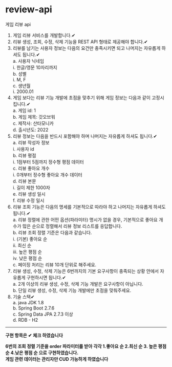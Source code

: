 # review-api
게임 리뷰 api

1. 게임 리뷰 서비스를 개발합니다.✔
2. 리뷰 생성, 조회, 수정, 삭제 기능을 REST API 형태로 제공해야 합니다.✔
3. 리뷰를 남기는 사용자 정보는 다음의 요건만 충족시키면 되고 나머지는 자유롭게 하셔도 됩니다.✔
  <br>a. 사용자 닉네임
  <br>i. 한글/영문 10자리까지
  <br>b. 성별
  <br>i. M, F
  <br>c. 생년월
  <br>i. 2000.01
4. 게임 보다는 리뷰 기능 개발에 초점을 맞추기 위해 게임 정보는 다음과 같이 고정시킵니다.✔
  <br>a. 게임 id: 1
  <br>b. 게임 제목: 갓오브워
  <br>c. 제작사: 산타모니카
  <br>d. 출시년도: 2022
5. 리뷰 정보는 다음을 반드시 포함해야 하며 나머지는 자유롭게 하셔도 됩니다.✔
  <br>a. 리뷰 작성자 정보
  <br>i. 사용자 id
  <br>b. 리뷰 평점
  <br>i. 1점부터 5점까지 정수형 평점 데이터
  <br>c. 리뷰 좋아요 개수
  <br>i. 0개부터 정수형 좋아요 개수 데이터
  <br>d. 리뷰 본문
  <br>i. 길이 제한 1000자
  <br>e. 리뷰 생성 일시
  <br>f. 리뷰 수정 일시
6. 리뷰 조회 기능은 다음의 명세를 기본적으로 따라야 하고 나머지는 자유롭게 하셔도 됩니다.✔
  <br>a. 리뷰 정렬에 관한 어떤 옵션(파라미터) 명시가 없을 경우, 기본적으로 좋아요 개수가 많은 순으로 정렬해서
  리뷰 정보 리스트를 응답합니다.
  <br>b. 리뷰 조회 정렬 기준은 다음과 같습니다.
    <br>i. (기본) 좋아요 순
    <br>ii. 최신 순
    <br>iii. 높은 평점 순
    <br>iv. 낮은 평점 순
  <br>c. 페이징 처리는 리뷰 10개 단위로 해주세요.
7. 리뷰 생성, 수정, 삭제 기능은 6번까지의 기본 요구사항이 충족되는 상황 안에서 자유롭게 구현하시면 됩니다.✔
  <br>a. 2개 이상의 리뷰 생성, 수정, 삭제 기능 개발은 요구사항이 아닙니다.
  <br>b. 단일 리뷰 생성, 수정, 삭제 기능 개발에만 초점을 맞춰주세요.
8. 기술 스택✔
  <br>a. java JDK 1.8 
  <br>b. Spring Boot 2.7.6
  <br>c. Spring Data JPA 2.7.3 이상
  <br>d. RDB - H2
-------------------------
**구현 항목은 ✔ 체크 하였습니다**

**6번의 조회 정렬 기준을 order 파라미터를 받아 각각 1.좋아요 순 2.최신 순 3. 높은 평점 순 4.낮은 평점 순 으로 구현하였습니다.**
**<br>게임 관련 데이터는 관리자만 CUD 가능하게 하였습니다**
